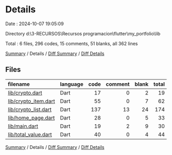 # Details

Date : 2024-10-07 19:05:09

Directory d:\\3-RECURSOS\\Recursos programacion\\flutter\\my_portfolio\\lib

Total : 6 files,  296 codes, 15 comments, 51 blanks, all 362 lines

[Summary](results.md) / Details / [Diff Summary](diff.md) / [Diff Details](diff-details.md)

## Files
| filename | language | code | comment | blank | total |
| :--- | :--- | ---: | ---: | ---: | ---: |
| [lib/crypto.dart](/lib/crypto.dart) | Dart | 17 | 0 | 2 | 19 |
| [lib/crypto_item.dart](/lib/crypto_item.dart) | Dart | 55 | 0 | 7 | 62 |
| [lib/crypto_list.dart](/lib/crypto_list.dart) | Dart | 137 | 13 | 24 | 174 |
| [lib/home_page.dart](/lib/home_page.dart) | Dart | 28 | 0 | 5 | 33 |
| [lib/main.dart](/lib/main.dart) | Dart | 19 | 2 | 9 | 30 |
| [lib/total_value.dart](/lib/total_value.dart) | Dart | 40 | 0 | 4 | 44 |

[Summary](results.md) / Details / [Diff Summary](diff.md) / [Diff Details](diff-details.md)